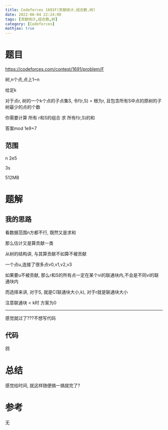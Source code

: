 ```yaml
---
title: Codeforces 1691F(贡献统计,组合数,树)
date: 2022-06-04 22:24:00
tags: [贡献统计,组合数,树]
category: [Codeforces]
mathjax: true
---
```


# 题目

https://codeforces.com/contest/1691/problem/F

树,n个点,点上1~n

给定k

对于点r, 树的一个k个点的子点集S, 令f(r,S) = 根为r, 且包含所有S中点的原树的子树最少的点的个数

你需要计算 所有 r和S的组合 求 所有f(r,S)的和

答案mod 1e9+7

## 范围

n 2e5

3s

512MB

# 题解

## 我的思路

看数据范围n方都不行, 既然又是求和

那么估计又是算贡献一类

从树的结构讲, 与其算贡献不如算不被贡献

一个点u,连接了很多点v0,v1,v2,v3

如果要u不被贡献, 那么r和S的所有点一定在某个vi的联通块内,不会是不同vi的联通块内

而选择来讲, 对于S, 就是C(联通块大小,k), 对于r就是联通块大小

注意联通块 < k时 方案为0

---

感觉就过了???不想写代码

## 代码

鸽

# 总结

感觉给时间, 就这样随便搞一搞就完了?

# 参考

无
